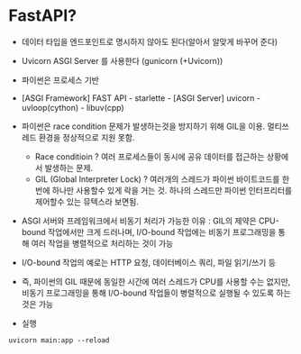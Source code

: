 # FastAPI?
- 데이터 타입을 엔드포인트로 명시하지 않아도 된다(알아서 알맞게 바꾸어 준다)
- Uvicorn ASGI Server 를 사용한다 (gunicorn (+Uvicorn))
- 파이썬은 프로세스 기반
- [ASGI Framework] FAST API - starlette - [ASGI Server] uvicorn - uvloop(cython) - libuv(cpp)
- 파이썬은 race condition 문제가 발생하는것을 방지하기 위해 GIL을 이용. 멀티쓰레드 환경을 정상적으로 지원 못함.
    - Race conditioin ? 여러 프로세스들이 동시에 공유 데이터를 접근하는 상황에서 발생하는 문제.
    - GIL (Global Interpreter Lock) ? 여러개의 스레드가 파이썬 바이트코드를 한번에 하나만 사용할수 있게 락을 거는 것. 하나의 스레드만 파이썬 인터프리터를 제어할수 있는 뮤텍스라 보면됨.
- ASGI 서버와 프레임워크에서 비동기 처리가 가능한 이유 : GIL의 제약은 CPU-bound 작업에서만 크게 드러나며, I/O-bound 작업에는 비동기 프로그래밍을 통해 여러 작업을 병렬적으로 처리하는 것이 가능
- I/O-bound 작업의 예로는 HTTP 요청, 데이터베이스 쿼리, 파일 읽기/쓰기 등
- 즉, 파이썬의 GIL 때문에 동일한 시간에 여러 스레드가 CPU를 사용할 수는 없지만, 비동기 프로그래밍을 통해 I/O-bound 작업들이 병렬적으로 실행될 수 있도록 하는 것은 가능

- 실행
```
uvicorn main:app --reload
```

